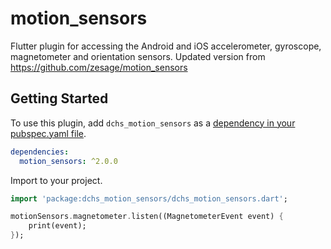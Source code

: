 # motion_sensors

Flutter plugin for accessing the Android and iOS accelerometer, gyroscope, magnetometer and orientation sensors.
Updated version from https://github.com/zesage/motion_sensors

## Getting Started

To use this plugin, add `dchs_motion_sensors` as a [dependency in your pubspec.yaml
file](https://flutter.io/platform-plugins/).

```yaml
dependencies:
  motion_sensors: ^2.0.0
```

Import to your project.

``` dart
import 'package:dchs_motion_sensors/dchs_motion_sensors.dart';

motionSensors.magnetometer.listen((MagnetometerEvent event) {
    print(event);
});

```
